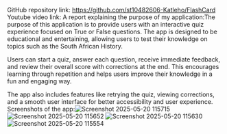 GitHub repository link: https://github.com/st10482606-Katleho/FlashCard
Youtube video link: 
A report explaining the purpose of my application:The purpose of this application is to provide users with an interactive quiz experience focused on True or False questions. The app is designed to be educational and entertaining, allowing users to test their knowledge on topics such as the South African History.

Users can start a quiz, answer each question, receive immediate feedback, and review their overall score with corrections at the end. This encourages learning through repetition and helps users improve their knowledge in a fun and engaging way.

The app also includes features like retrying the quiz, viewing corrections, and a smooth user interface for better accessibility and user experience.
Screenshots of the app:![Screenshot 2025-05-20 115715](https://github.com/user-attachments/assets/80b9b6ad-1eee-458b-b3a9-bb81727d545d)
![Screenshot 2025-05-20 115652](https://github.com/user-attachments/assets/13e30266-e313-4266-ba82-00229fd71cd1)
![Screenshot 2025-05-20 115630](https://github.com/user-attachments/assets/caa96ab6-6423-48d6-82fa-b61c209ec713)
![Screenshot 2025-05-20 115554](https://github.com/user-attachments/assets/bc5c7d25-6d5b-4711-aad6-a8b6feaee276)

